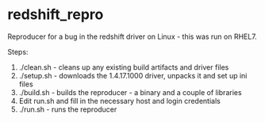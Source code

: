 # redshift_repro
Reproducer for a bug in the redshift driver on Linux - this was run on RHEL7.

Steps:
1. ./clean.sh - cleans up any existing build artifacts and driver files
2. ./setup.sh - downloads the 1.4.17.1000 driver, unpacks it and set up ini files
3. ./build.sh - builds the reproducer - a binary and a couple of libraries
4. Edit run.sh and fill in the necessary host and login credentials
5. ./run.sh - runs the reproducer
